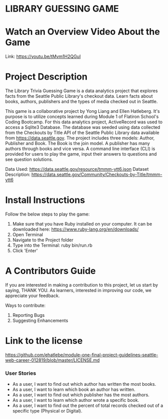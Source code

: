 # LIBRARY GUESSING GAME

# Watch an Overview Video About the Game
  Link: https://youtu.be/tMvm1H2QGuI

# Project Description
The Library Trivia Guessing Game is a data analytics project that explores facts from the Seattle Public Library's checkout data. Learn facts about books, authors, publishers and the types of media checked out in Seattle.

This game is a collaborative project by Yong Liang and Ellen Hatleberg. It's purpose is to utilize concepts learned during Module 1 of Flatiron School's Coding Bootcamp. For this data analytics project, ActiveRecord was used to access a Sqlite3 Database. The database was seeded using data collected from the Checkouts by Title API of the Seattle Public Library data available from https://data.seattle.gov. The project includes three models: Author, Publisher and Book. The Book is the join model. A publisher has many authors through books and vice versa. A command line interface (CLI) is provided for users to play the game, input their answers to questions and see question solutions.

Data Used: https://data.seattle.gov/resource/tmmm-ytt6.json
Dataset Description: https://data.seattle.gov/Community/Checkouts-by-Title/tmmm-ytt6

# Install Instructions
Follow the below steps to play the game:
1. Make sure that you have Ruby installed on your computer. It can be downloaded here: https://www.ruby-lang.org/en/downloads/
2. Open Terminal
3. Navigate to the Project folder
4. Type into the Terminal: ruby bin/run.rb
5. Click 'Enter'

# A Contributors Guide
If you are interested in making a contribution to this project, let us start by saying, THANK YOU. As learners, interested in improving our code, we appreciate your feedback.

Ways to contribute:
1. Reporting Bugs
2. Suggesting Enhancements

# Link to the license
https://github.com/ehatlebe/module-one-final-project-guidelines-seattle-web-career-012819/blob/master/LICENSE.md

### User Stories

* As a user, I want to find out which author has written the most books.
* As a user, I want to learn which book an author has written.
* As a user, I want to find out which publisher has the most authors.
* As a user, I want to learn which author wrote a specific book.
* As a user, I want to find out the percent of total records checked out of a specific type (Physical or Digital).
